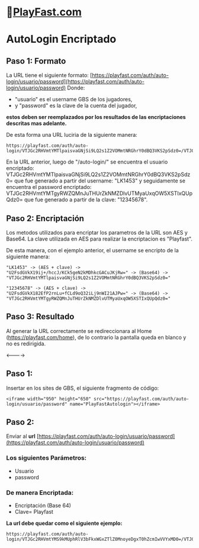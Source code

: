# 👾[PlayFast.com](https://PlayFast.com) 
# AutoLogin Encriptado

## Paso 1: Formato 

La URL tiene el siguiente formato: [https://playfast.com/auth/auto-login/usuario/password](https://playfast.com/auth/auto-login/usuario/password) 
Donde:
- "usuario" es el username GBS de los jugadores, 
- y "password" es la clave de la cuenta del jugador, 

**estos deben ser reemplazados por los resultados de las encriptaciones descritas mas adelante.**

De esta forma una URL luciria de la siguiente manera:

```
https://playfast.com/auth/auto-login/VTJGc2RHVmtYMTlpaisvaGNjSi9LQ2s1Z2VOMmtNRGhrY0dBQ3VKS2pSdz0=/VTJGc2RHVmtYMTgyRWZQMnJuTHUrZkNMZDlvUTMyaUxqOW5XSTIxQUpQdz0= 
```

En la URL anterior, luego de "/auto-login/" se encuentra el usuario encriptado:
VTJGc2RHVmtYMTlpaisvaGNjSi9LQ2s1Z2VOMmtNRGhrY0dBQ3VKS2pSdz0= que fue generado a partir del username: "LK1453" y seguidamente se encuentra el password encriptado: VTJGc2RHVmtYMTgyRWZQMnJuTHUrZkNMZDlvUTMyaUxqOW5XSTIxQUpQdz0=  que fue generado a partir de la clave: "12345678".

## Paso 2: Encriptación
Los metodos utilizados para encriptar los parametros de la URL son AES y Base64. La clave utilizada en AES para realizar la encriptacion es "Playfast".

De esta manera, con el ejemplo anterior, el username se encripto de la siguiente manera:
```
"LK1453" -> (AES + clave) ->
"U2FsdGVkX19ij+/hccJ/KCk5geN2kMDhkcGACuJKjRw=" -> (Base64) ->
"VTJGc2RHVmtYMTlpaisvaGNjSi9LQ2s1Z2VOMmtNRGhrY0dBQ3VKS2pSdz0="

"12345678" -> (AES + clave) ->
"U2FsdGVkX182EfP2rnLu+fCLd9oQ32iLj9nWI21AJPw=" -> (Base64) ->
"VTJGc2RHVmtYMTgyRWZQMnJuTHUrZkNMZDlvUTMyaUxqOW5XSTIxQUpQdz0="
```

## Paso 3: Resultado
Al generar la URL correctamente se redireccionara al Home (https://playfast.com/home), de lo contrario la pantalla queda en blanco y no es redirigida.


<---->

## Paso 1:
Insertar en los sites de GBS, el siguiente fragmento de código:

```
<iframe width="950" height="650" src="https://playfast.com/auth/auto-login/usuario/password" name="PlayFastAutologin"></iframe>
```

## Paso 2:

Enviar al **url** [https://playfast.com/auth/auto-login/usuario/password](https://playfast.com/auth/auto-login/usuario/password) 

### Los siguientes Parámetros: 
- Usuario 
- password

### De manera Encriptada: 
- Encriptación (Base 64)
- Clave= Playfast
 
**La url debe quedar como el siguiente ejemplo:**

```
https://playfast.com/auth/auto-login/VTJGc2RHVmtYMS9kMUphRlV3bFkxWGxZTlZ0MnoyeDgxT0hZcmIwVVYxMD0=/VTJGc2RHVmtYMTg2QjF4Y1lwTzQwdmNKNy94Zk5oNzkxeHFucHN2U3Y1MD0=

```
